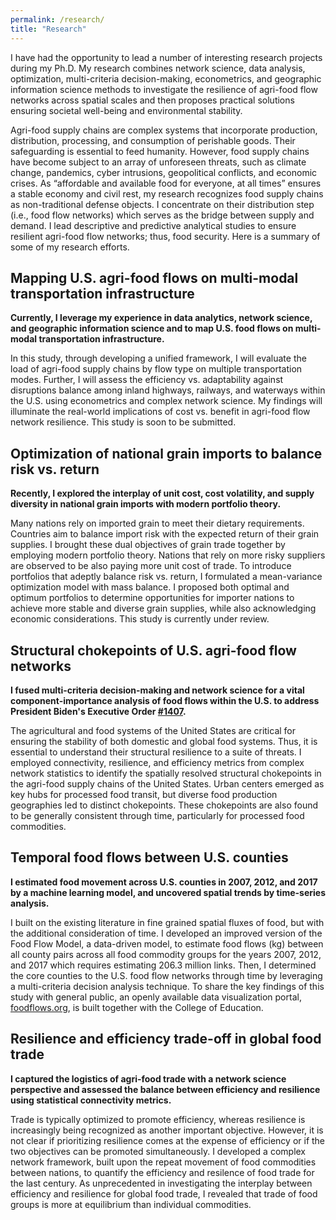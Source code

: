 ```yaml
---
permalink: /research/
title: "Research"
---
```


I have had the opportunity to lead a number of interesting research projects during my Ph.D. My research combines network science, data analysis, optimization, multi-criteria decision-making, econometrics, and geographic information science methods to investigate the resilience of agri-food flow networks across spatial scales and then proposes practical solutions ensuring societal well-being and environmental stability. 

Agri-food supply chains are complex systems that incorporate production, distribution, processing, and consumption of perishable goods. Their safeguarding is essential to feed humanity. However, food supply chains have become subject to an array of unforeseen threats, such as climate change, pandemics, cyber intrusions, geopolitical conflicts, and economic crises. As “affordable and available food for everyone, at all times” ensures a stable economy and civil rest, my research recognizes food supply chains as non-traditional defense objects. I concentrate on their distribution step (i.e., food flow networks) which serves as the bridge between supply and demand. I lead descriptive and predictive analytical studies to ensure resilient agri-food flow networks; thus, food security. Here is a summary of some of my research efforts.

## Mapping U.S. agri-food flows on multi-modal transportation infrastructure

<!-- <p style="text-align: justify"> -->
<b>Currently, I leverage my experience in data analytics, network science, and geographic information science and to map U.S. food flows on multi-modal transportation infrastructure. </b>
 
In this study, through developing a unified framework, I will evaluate the load of agri-food supply chains by flow type on multiple transportation modes. Further, I will assess the efficiency vs. adaptability against disruptions balance among inland highways, railways, and waterways within the U.S. using econometrics and complex network science. My findings will illuminate the real-world implications of cost vs. benefit in agri-food flow network resilience. This study is soon to be submitted.
<!-- </p> -->

## Optimization of national grain imports to balance risk vs. return

<!-- <p style="text-align: justify"> -->
<b>Recently, I explored the interplay of unit cost, cost volatility, and supply diversity in national grain imports with modern portfolio theory. </b>
 
Many nations rely on imported grain to meet their dietary requirements. Countries aim to balance import risk with the expected return of their grain supplies. I brought these dual objectives of grain trade together by employing modern portfolio theory. Nations that rely on more risky suppliers are observed to be also paying more unit cost of trade. To introduce portfolios that adeptly balance risk vs. return, I formulated a mean-variance optimization model with mass balance. I proposed both optimal and optimum portfolios to determine opportunities for importer nations to achieve more stable and diverse grain supplies, while also acknowledging economic considerations. This study is currently under review.
<!-- </p> -->

## Structural chokepoints of U.S. agri-food flow networks

<!-- <p style="text-align: justify"> -->
<b>I fused multi-criteria decision-making and network science for a vital component-importance analysis of food flows within the U.S. to address President Biden's Executive Order [#1407](https://www.whitehouse.gov/briefing-room/presidential-actions/2021/02/24/executive-order-on-americas-supply-chains/). </b>
 
The agricultural and food systems of the United States are critical for ensuring the stability of both domestic and global food systems. Thus, it is essential to understand their structural resilience to a suite of threats. I employed connectivity, resilience, and efficiency metrics from complex network statistics to identify the spatially resolved structural chokepoints in the agri-food supply chains of the United States. Urban centers emerged as key hubs for processed food transit, but diverse food production geographies led to distinct chokepoints. These chokepoints are also found to be generally consistent through time, particularly for processed food commodities.
<!-- </p> -->

## Temporal food flows between U.S. counties

<!-- <p style="text-align: justify"> -->
<b>I estimated food movement across U.S. counties in 2007, 2012, and 2017 by a machine learning model, and uncovered spatial trends by time-series analysis.</b>
 
I built on the existing literature in fine grained spatial fluxes of food, but with the additional consideration of time. I developed an improved version of the Food Flow Model, a data-driven model, to estimate food flows (kg) between all county pairs across all food commodity groups for the years 2007, 2012, and 2017 which requires estimating 206.3 million links. Then, I determined the core counties to the U.S. food flow networks through time by leveraging a multi-criteria decision analysis technique. To share the key findings of this study with general public, an openly available data visualization portal, [foodflows.org](https://foodflows.org/), is built together with the College of Education.
<!-- </p> -->

## Resilience and efficiency trade-off in global food trade

<!-- <p style="text-align: justify"> -->
<b>I captured the logistics of agri-food trade with a network science perspective and assessed the balance between efficiency and resilience using statistical connectivity metrics. </b>
 
Trade is typically optimized to promote efficiency, whereas resilience is increasingly being recognized as another important objective. However, it is not clear if prioritizing resilience comes at the expense of efficiency or if the two objectives can be promoted simultaneously. I developed a complex network framework, built upon the repeat movement of food commodities between nations, to quantify the efficiency and resilence of food trade for the last century. As unprecedented in investigating the interplay between efficiency and resilience for global food trade, I revealed that trade of food groups is more at equilibrium than individual commodities.
<!-- </p> -->


